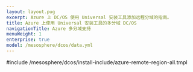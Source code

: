 ```yaml
---
layout: layout.pug
excerpt: Azure 上 DC/OS 使用 Universal 安装工具添加远程分域的指南。
title: Azure 上使用 Universal 安装工具的多分域 DC/OS
navigationTitle: Azure 多分域支持
menuWeight: 1
enterprise: true
model: /mesosphere/dcos/data.yml
---
```


#include /mesosphere/dcos/install-include/azure-remote-region-all.tmpl
